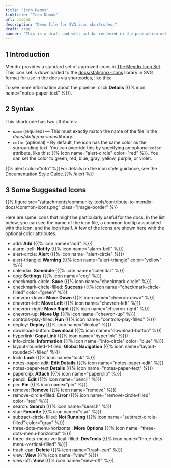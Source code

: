 ```yaml
---
title: "Icon Demos"
linktitle: "Icon Demos"
url: /icons
description: "Demo file for SVG icon shortcodes."
draft: true
banner: "This is a draft and will not be rendered in the production website. Use this page to test how icons will render. Linting has been disabled for this file."
---
```

<!-- markdownlint-disable-file -->

## 1 Introduction

Mendix provides a standard set of approved icons in [The Mendix Icon Set](https://mendix.atlassian.net/l/cp/U89wu3oL). This icon set is downloaded to the [docs/static/mx-icons](https://github.com/mendix/docs/tree/development/static/mx-icons) library in SVG format for use in the docs via shortcodes, like this:

To see more information about the pipeline, click **Details** ({{% icon name="notes-paper-text" %}}).

## 2 Syntax

This shortcode has two attributes:

* `name` (required) — This must exactly match the name of the file in the *docs/static/mx-icons* library.
* `color` (optional) – By default, the icon has the same color as the surrounding text. You can override this by specifying an optional `color` attribute, like this: {{% icon name="alert-circle" color="red" %}}. You can set the color to green, red, blue, gray, yellow, purple, or violet.

{{% alert color="info" %}}For details on the icon style guidance, see the [Documentation Style Guide](https://mendix.atlassian.net/wiki/spaces/RNDHB/pages/2510061889/Images+and+Icons#Icons).{{% /alert %}}

## 3 Some Suggested Icons

{{% figure src="/attachments/community-tools/contribute-to-mendix-docs/common-icons.png" class="image-border" %}}

Here are some icons that might be particularly useful for the docs. In the list below, you can see the name of the icon file, a common tooltip associated with the icon, and the icon itself. A few of the icons are shown here with the optional color attributes.

* add: **Add** ({{% icon name="add" %}})
* alarm-bell: **Notify** ({{% icon name="alarm-bell" %}}) 
* alert-circle: **Alert** ({{% icon name="alert-circle" %}})
* alert-triangle: **Warning** ({{% icon name="alert-triangle" color="yellow" %}})
* calendar: **Schedule** ({{% icon name="calendar" %}})
* cog: **Settings** ({{% icon name="cog" %}})
* checkmark-circle: **Save** ({{% icon name="checkmark-circle" %}})
* checkmark-circle-filled: **Success** ({{% icon name="checkmark-circle-filled" color="green" %}})
* chevron-down: **Move Down** ({{% icon name="chevron-down" %}})
* chevron-left: **Move Left** ({{% icon name="chevron-left" %}})
* chevron-right: **Move Right** ({{% icon name="chevron-right" %}})
* chevron-up: **Move Up** ({{% icon name="chevron-up" %}})
* controls-play-filled: **Run** ({{% icon name="controls-play-filled" %}})
* deploy: **Deploy** ({{% icon name="deploy" %}})
* download-button: **Download** ({{% icon name="download-button" %}})
* hyperlink: **Copy Link** ({{% icon name="hyperlink" %}})
* info-circle: **Information** ({{% icon name="info-circle" color="blue" %}})
* layout-rounded-1-filled: **Global Navigation** ({{% icon name="layout-rounded-1-filled" %}})
* lock: **Lock** ({{% icon name="lock" %}})
* notes-paper-edit: **Edit Details** ({{% icon name="notes-paper-edit" %}})
* notes-paper-text **Details** ({{% icon name="notes-paper-text" %}})
* paperclip: **Attach** ({{% icon name="paperclip" %}})
* pencil: **Edit** ({{% icon name="pencil" %}})
* pin: **Pin** ({{% icon name="pin" %}})
* remove: **Remove** ({{% icon name="remove" %}})
* remove-circle-filled: **Error** ({{% icon name="remove-circle-filled" color="red" %}})
* search: **Search** ({{% icon name="search" %}})
* star: **Favorite** ({{% icon name="star" %}})
* subtract-circle-filled: **Not Running** ({{% icon name="subtract-circle-filled"  color="gray" %}})
* three-dots-menu-horizontal: **More Options** ({{% icon name="three-dots-menu-horizontal" %}})
* three-dots-menu-vertical-filled: **DevTools** ({{% icon name="three-dots-menu-vertical-filled" %}})
* trash-can: **Delete** ({{% icon name="trash-can" %}})
* view: **View** ({{% icon name="view" %}})
* view-off: **View** ({{% icon name="view-off" %}})
